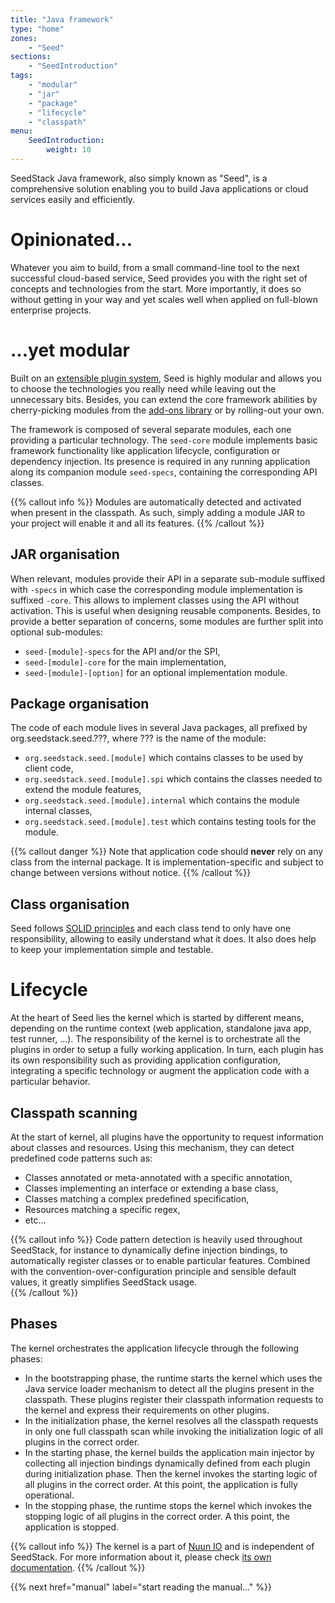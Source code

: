 ```yaml
---
title: "Java framework"
type: "home"
zones:
    - "Seed"
sections:
    - "SeedIntroduction"
tags:
    - "modular"
    - "jar"
    - "package"
    - "lifecycle"
    - "classpath"
menu:
    SeedIntroduction:
        weight: 10
---
```


SeedStack Java framework, also simply known as "Seed", is a comprehensive solution enabling you to build Java applications
or cloud services easily and efficiently.<!--more-->

# Opinionated...

Whatever you aim to build, from a small command-line tool to the next successful cloud-based service, Seed provides you 
with the right set of concepts and technologies from the start. More importantly, it does so without getting in your way
and yet scales well when applied on full-blown enterprise projects.

# ...yet modular

Built on an [extensible plugin system](concepts), Seed is highly modular and allows you to choose the technologies you really
need while leaving out the unnecessary bits. Besides, you can extend the core framework abilities by cherry-picking modules
from the [add-ons library](/addons) or by rolling-out your own.

The framework is composed of several separate modules, each one providing a particular technology. The `seed-core` module
implements basic framework functionality like application lifecycle, configuration or dependency injection. Its presence 
is required in any running application along its companion module `seed-specs`, containing the corresponding API classes.

{{% callout info %}}
Modules are automatically detected and activated when present in the classpath. As such, simply adding a module JAR to 
your project will enable it and all its features. 
{{% /callout %}}

## JAR organisation

When relevant, modules provide their API in a separate sub-module suffixed with `-specs` in which case the corresponding
module implementation is suffixed `-core`. This allows to implement classes using the API without activation. This is 
useful when designing reusable components. Besides, to provide a better separation of concerns, some modules are further
split into optional sub-modules:

* `seed-[module]-specs` for the API and/or the SPI,
* `seed-[module]-core` for the main implementation,
* `seed-[module]-[option]` for an optional implementation module.

## Package organisation

The code of each module lives in several Java packages, all prefixed by org.seedstack.seed.???, where ??? is the name 
of the module:

* `org.seedstack.seed.[module]` which contains classes to be used by client code,
* `org.seedstack.seed.[module].spi` which contains the classes needed to extend the module features,
* `org.seedstack.seed.[module].internal` which contains the module internal classes,
* `org.seedstack.seed.[module].test` which contains testing tools for the module.

{{% callout danger %}}
Note that application code should **never** rely on any class from the internal package. It is implementation-specific
and subject to change between versions without notice.
{{% /callout %}}

## Class organisation

Seed follows [SOLID principles](https://en.wikipedia.org/wiki/SOLID_\(object-oriented_design\)) and each class tend to only
have one responsibility, allowing to easily understand what it does. It also does help to keep your implementation simple
and testable.

# Lifecycle

At the heart of Seed lies the kernel which is started by different means, depending on the runtime context (web 
application, standalone java app, test runner, ...). The responsibility of the kernel is to orchestrate all the plugins 
in order to setup a fully working application. In turn, each plugin has its own responsibility such as providing 
application configuration, integrating a specific technology or augment the application code with a particular behavior.

## Classpath scanning

At the start of kernel, all plugins have the opportunity to request information about classes and resources. Using this
mechanism, they can detect predefined code patterns such as:
 
* Classes annotated or meta-annotated with a specific annotation,
* Classes implementing an interface or extending a base class,
* Classes matching a complex predefined specification, 
* Resources matching a specific regex,
* etc...

{{% callout info %}}
Code pattern detection is heavily used throughout SeedStack, for instance to dynamically define injection bindings, to 
automatically register classes or to enable particular features. Combined with the convention-over-configuration principle
and sensible default values, it greatly simplifies SeedStack usage.    
{{% /callout %}}

## Phases

The kernel orchestrates the application lifecycle through the following phases:

* In the bootstrapping phase, the runtime starts the kernel which uses the Java service loader mechanism to detect all 
the plugins present in the classpath. These plugins register their classpath information requests to the kernel and express 
their requirements on other plugins.
* In the initialization phase, the kernel resolves all the classpath requests in only one full classpath scan while invoking the initialization logic of all plugins in the correct order.
* In the starting phase, the kernel builds the application main injector by collecting all injection bindings dynamically defined from each plugin during initialization phase. Then the kernel invokes the starting logic of all plugins 
in the correct order. At this point, the application is fully operational.
* In the stopping phase, the runtime stops the kernel which invokes the stopping logic of all plugins in the correct 
order. A this point, the application is stopped.

{{% callout info %}}
The kernel is a part of [Nuun IO](https://github.com/nuun-io) and is independent of SeedStack. For more information
about it, please check [its own documentation](https://github.com/nuun-io/kernel/wiki).
{{% /callout %}}

{{% next href="manual" label="start reading the manual..." %}}
